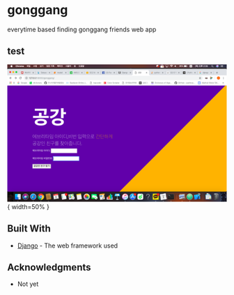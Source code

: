 # gonggang
everytime based finding gonggang friends web app

## test

![main](https://github.com/SeungyounShin/gonggang/blob/master/%E1%84%89%E1%85%B3%E1%84%8F%E1%85%B3%E1%84%85%E1%85%B5%E1%86%AB%E1%84%89%E1%85%A3%E1%86%BA%202018-11-08%20%E1%84%8B%E1%85%A9%E1%84%92%E1%85%AE%202.35.04.png?raw=true){ width=50% }

## Built With

* [Django](https://www.djangoproject.com) - The web framework used

## Acknowledgments

* Not yet
